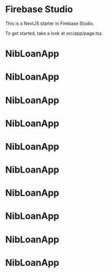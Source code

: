 # Firebase Studio

This is a NextJS starter in Firebase Studio.

To get started, take a look at src/app/page.tsx.
# NibLoanApp
# NibLoanApp
# NibLoanApp
# NibLoanApp
# NibLoanApp
# NibLoanApp
# NibLoanApp
# NibLoanApp
# NibLoanApp
# NibLoanApp
